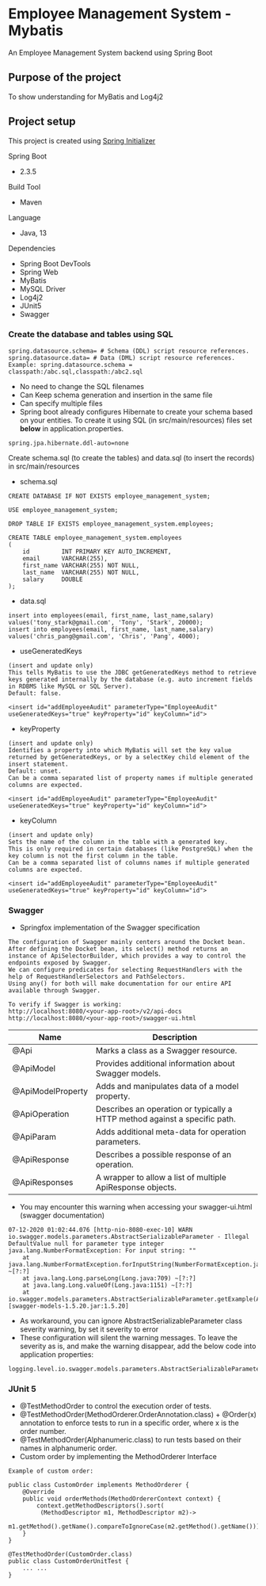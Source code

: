 # Employee Management System - Mybatis

An Employee Management System backend using Spring Boot

## Purpose of the project

To show understanding for MyBatis and Log4j2

## Project setup

This project is created using [Spring Initializer](https://start.spring.io/)

Spring Boot

- 2.3.5

Build Tool

- Maven

Language

- Java, 13

Dependencies

- Spring Boot DevTools
- Spring Web
- MyBatis
- MySQL Driver
- Log4j2
- JUnit5
- Swagger

### Create the database and tables using SQL
````
spring.datasource.schema= # Schema (DDL) script resource references.
spring.datasource.data= # Data (DML) script resource references.
Example: spring.datasource.schema = classpath:/abc.sql,classpath:/abc2.sql
````
- No need to change the SQL filenames
- Can Keep schema generation and insertion in the same file
- Can specify multiple files
- Spring boot already configures Hibernate to create your schema based on your entities. To create it using SQL (in src/main/resources) files set <b>below</b> in application.properties.
````
spring.jpa.hibernate.ddl-auto=none
````
Create schema.sql (to create the tables) and data.sql (to insert the records) in src/main/resources
- schema.sql
````
CREATE DATABASE IF NOT EXISTS employee_management_system;

USE employee_management_system;

DROP TABLE IF EXISTS employee_management_system.employees;

CREATE TABLE employee_management_system.employees
(
    id         INT PRIMARY KEY AUTO_INCREMENT,
    email      VARCHAR(255),
    first_name VARCHAR(255) NOT NULL,
    last_name  VARCHAR(255) NOT NULL,
    salary     DOUBLE
);
````
- data.sql
````
insert into employees(email, first_name, last_name,salary) values('tony_stark@gmail.com', 'Tony', 'Stark', 20000);
insert into employees(email, first_name, last_name,salary) values('chris_pang@gmail.com', 'Chris', 'Pang', 4000);
````

- useGeneratedKeys
````
(insert and update only) 
This tells MyBatis to use the JDBC getGeneratedKeys method to retrieve keys generated internally by the database (e.g. auto increment fields in RDBMS like MySQL or SQL Server).
Default: false.

<insert id="addEmployeeAudit" parameterType="EmployeeAudit" useGeneratedKeys="true" keyProperty="id" keyColumn="id">
````

- keyProperty
````
(insert and update only) 
Identifies a property into which MyBatis will set the key value returned by getGeneratedKeys, or by a selectKey child element of the insert statement. 
Default: unset. 
Can be a comma separated list of property names if multiple generated columns are expected.

<insert id="addEmployeeAudit" parameterType="EmployeeAudit" useGeneratedKeys="true" keyProperty="id" keyColumn="id">
````

- keyColumn
````
(insert and update only) 
Sets the name of the column in the table with a generated key. 
This is only required in certain databases (like PostgreSQL) when the key column is not the first column in the table. 
Can be a comma separated list of columns names if multiple generated columns are expected.

<insert id="addEmployeeAudit" parameterType="EmployeeAudit" useGeneratedKeys="true" keyProperty="id" keyColumn="id">
````

### Swagger
- Springfox implementation of the Swagger specification
````
The configuration of Swagger mainly centers around the Docket bean.
After defining the Docket bean, its select() method returns an instance of ApiSelectorBuilder, which provides a way to control the endpoints exposed by Swagger.
We can configure predicates for selecting RequestHandlers with the help of RequestHandlerSelectors and PathSelectors. 
Using any() for both will make documentation for our entire API available through Swagger.

To verify if Swagger is working:
http://localhost:8080/<your-app-root>/v2/api-docs
http://localhost:8080/<your-app-root>/swagger-ui.html
````

Name | Description 
--- | --- 
@Api | Marks a class as a Swagger resource.
@ApiModel |	Provides additional information about Swagger models.
@ApiModelProperty |	Adds and manipulates data of a model property.
@ApiOperation |	Describes an operation or typically a HTTP method against a specific path.
@ApiParam | Adds additional meta-data for operation parameters.
@ApiResponse | Describes a possible response of an operation.
@ApiResponses | A wrapper to allow a list of multiple ApiResponse objects.

- You may encounter this warning when accessing your swagger-ui.html (swagger documentation)
````
07-12-2020 01:02:44.076 [http-nio-8080-exec-10] WARN  io.swagger.models.parameters.AbstractSerializableParameter - Illegal DefaultValue null for parameter type integer
java.lang.NumberFormatException: For input string: ""
	at java.lang.NumberFormatException.forInputString(NumberFormatException.java:68) ~[?:?]
	at java.lang.Long.parseLong(Long.java:709) ~[?:?]
	at java.lang.Long.valueOf(Long.java:1151) ~[?:?]
	at io.swagger.models.parameters.AbstractSerializableParameter.getExample(AbstractSerializableParameter.java:412) [swagger-models-1.5.20.jar:1.5.20]
````
- As workaround, you can ignore AbstractSerializableParameter class severity warning, by set it severity to error
- These configuration will silent the warning messages. To leave the severity as is, and make the warning disappear, add the below code into application properties:
````
logging.level.io.swagger.models.parameters.AbstractSerializableParameter=ERROR
````

### JUnit 5
- @TestMethodOrder to control the execution order of tests.
- @TestMethodOrder(MethodOrderer.OrderAnnotation.class) + @Order(x) annotation to enforce tests to run in a specific order, where x is the order number.
- @TestMethodOrder(Alphanumeric.class) to run tests based on their names in alphanumeric order.
- Custom order by implementing the MethodOrderer Interface
````
Example of custom order:

public class CustomOrder implements MethodOrderer {
    @Override
    public void orderMethods(MethodOrdererContext context) {
        context.getMethodDescriptors().sort(
         (MethodDescriptor m1, MethodDescriptor m2)->
           m1.getMethod().getName().compareToIgnoreCase(m2.getMethod().getName()));
    }
}

@TestMethodOrder(CustomOrder.class)
public class CustomOrderUnitTest {
    ... ... 
}
````